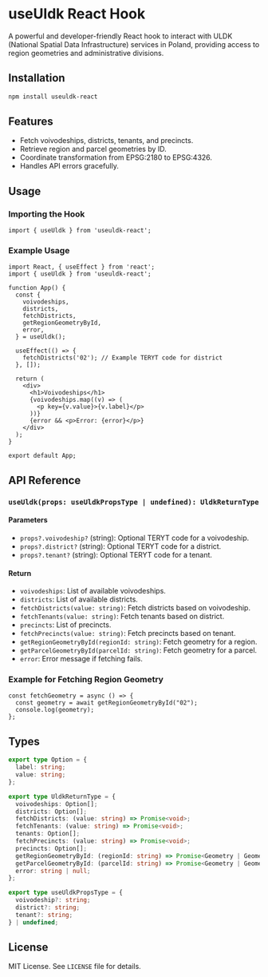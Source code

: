 # useUldk React Hook

A powerful and developer-friendly React hook to interact with ULDK (National Spatial Data Infrastructure) services in Poland, providing access to region geometries and administrative divisions.

## Installation

```bash
npm install useuldk-react
```

## Features
- Fetch voivodeships, districts, tenants, and precincts.
- Retrieve region and parcel geometries by ID.
- Coordinate transformation from EPSG:2180 to EPSG:4326.
- Handles API errors gracefully.

## Usage

### Importing the Hook
```tsx
import { useUldk } from 'useuldk-react';
```

### Example Usage
```tsx
import React, { useEffect } from 'react';
import { useUldk } from 'useuldk-react';

function App() {
  const {
    voivodeships,
    districts,
    fetchDistricts,
    getRegionGeometryById,
    error,
  } = useUldk();

  useEffect(() => {
    fetchDistricts('02'); // Example TERYT code for district
  }, []);

  return (
    <div>
      <h1>Voivodeships</h1>
      {voivodeships.map((v) => (
        <p key={v.value}>{v.label}</p>
      ))}
      {error && <p>Error: {error}</p>}
    </div>
  );
}

export default App;
```

## API Reference

### `useUldk(props: useUldkPropsType | undefined): UldkReturnType`

#### Parameters
- `props?.voivodeship?` (string): Optional TERYT code for a voivodeship.
- `props?.district?` (string): Optional TERYT code for a district.
- `props?.tenant?` (string): Optional TERYT code for a tenant.

#### Return
- `voivodeships`: List of available voivodeships.
- `districts`: List of available districts.
- `fetchDistricts(value: string)`: Fetch districts based on voivodeship.
- `fetchTenants(value: string)`: Fetch tenants based on district.
- `precincts`: List of precincts.
- `fetchPrecincts(value: string)`: Fetch precincts based on tenant.
- `getRegionGeometryById(regionId: string)`: Fetch geometry for a region.
- `getParcelGeometryById(parcelId: string)`: Fetch geometry for a parcel.
- `error`: Error message if fetching fails.

### Example for Fetching Region Geometry
```tsx
const fetchGeometry = async () => {
  const geometry = await getRegionGeometryById("02");
  console.log(geometry);
};
```

## Types

```typescript
export type Option = {
  label: string;
  value: string;
};

export type UldkReturnType = {
  voivodeships: Option[];
  districts: Option[];
  fetchDistricts: (value: string) => Promise<void>;
  fetchTenants: (value: string) => Promise<void>;
  tenants: Option[];
  fetchPrecincts: (value: string) => Promise<void>;
  precincts: Option[];
  getRegionGeometryById: (regionId: string) => Promise<Geometry | Geometry[] | undefined>;
  getParcelGeometryById: (parcelId: string) => Promise<Geometry | Geometry[] | undefined>;
  error: string | null;
};

export type useUldkPropsType = {
  voivodeship?: string;
  district?: string;
  tenant?: string;
} | undefined;
```

## License

MIT License. See `LICENSE` file for details.